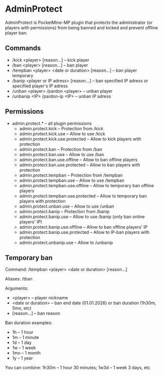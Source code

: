 # AdminProtect
AdminProtect is PocketMine-MP plugin that protects the administrator (or players with permissions) from being banned and kicked and prevent offline player ban.

## Commands
- /kick &lt;player&gt; [reason...] – kick player
- /ban &lt;player&gt; [reason...] – ban player
- /tempban &lt;player&gt; &lt;date or duration&gt; [reason...] – ban player temporary
- /banip &lt;player or IP adress&gt; [reason...] – ban specified IP adress or specified player's IP adress
- /unban &lt;player&gt; /pardon &lt;player&gt; – unban player
- /unbanip &lt;IP&gt; /pardon-ip &lt;IP&gt; – unban IP adress
  
## Permissions
- admin.protect.* – all plugin permissions
  - admin.protect.kick – Protection from /kick
  - admin.protect.kick.use – Allow to use /kick
  - admin.protect.kick.use.protected – Allow to kick players with protection
  - admin.protect.ban – Protection from /ban
  - admin.protect.ban.use – Allow to use /ban
  - admin.protect.ban.use.offline – Allow to ban offline players
  - admin.protect.ban.use.protected – Allow to ban players with protection
  - admin.protect.tempban – Protection from /tempban
  - admin.protect.tempban.use – Allow to use /tempban
  - admin.protect.tempban.use.offline – Allow to temporary ban offline players
  - admin.protect.tempban.use.protected – Allow to temporary ban players with protection
  - admin.protect.unban.use – Allow to use /unban
  - admin.protect.banip – Protection from /banip
  - admin.protect.banip.use – Allow to use /banip (only ban online players' IP)
  - admin.protect.banip.use.offline – Allow to ban offline players' IP
  - admin.protect.banip.use.protected – Allow to IP-ban players with protection
  - admin.protect.unbanip.use – Allow to /unbanip
  
## Temporary ban
Command: /tempban &lt;player&gt; &lt;date or duration&gt; [reason...]

Aliases: /tban

Arguments: 
- &lt;player&gt; – player nickname
- &lt;date or duration&gt; – ban end date (01.01.2026) or ban duration (1h30m, 5mo, etc)
- [reason...] – ban reason

Ban duration examples:
- 1h – 1 hour
- 1m – 1 minute
- 1d – 1 day
- 1w – 1 week
- 1mo – 1 month
- 1y – 1 year

You can combine: 1h30m – 1 hour 30 minutes; 1w3d – 1 week 3 days, etc
